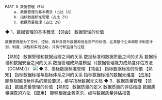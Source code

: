 ```
PART 8 数据管理（5%）
	a. 数据管理的基本概念（占比 1%）
	b. 指标数据标准管理（占比 2%）
	c. 数据质量管理（占比 2%）
```
◆ 1、数据管理的基本概念
【领会】
数据管理的价值
```
数据管理是为了交付、控制、保护并提升数据和信息资产的价值，在其整个生命周期中制定计划、制度、规程和实践活动，并执行和监督的过程
```
【熟知】
数据管理和数据治理之间的关系
数据标准和数据质量之间的关系
数据标准和数据安全之间的关系
数据管理成熟度模型（《数据管理能力成熟度评估方法（DCMM）》）
![](7.1.png)
◆ 2、指标数据标准管理
【领会】
指标数据标准的价值
【熟知】
指标数据标准与指标体系之间的关系
指标数据标准的数据元维度
【应用】
能够根据指标体系的建设要求，编写指标数据元文档
◆ 3、数据质量管理
【领会】
数据质量管理的价值
【熟知】
数据质量的定义
数据质量的评估维度
数据质量探查的方法
【应用】
能够根据业务需求，编写数据质量评估报告